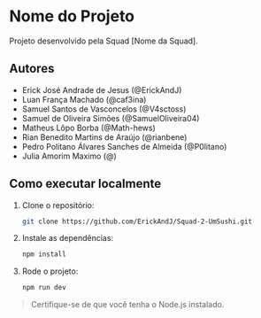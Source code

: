 # Nome do Projeto

Projeto desenvolvido pela Squad [Nome da Squad].

## Autores
- Erick José Andrade de Jesus (@ErickAndJ)
- Luan França Machado (@caf3ina)
- Samuel Santos de Vasconcelos (@V4sctoss)
- Samuel de Oliveira Simões (@SamuelOliveira04)
- Matheus Lôpo Borba (@Math-hews)
- Rian Benedito Martins de Araújo (@rianbene)
- Pedro Politano Álvares Sanches de Almeida (@P0litano)
- Julia Amorim Maximo (@)

## Como executar localmente

1. Clone o repositório:
   ```bash
   git clone https://github.com/ErickAndJ/Squad-2-UmSushi.git
   ```

2. Instale as dependências:
   ```bash
   npm install
   ```

3. Rode o projeto:
   ```bash
   npm run dev
   ```

> Certifique-se de que você tenha o Node.js instalado.
